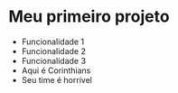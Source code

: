 # Meu primeiro projeto
* Funcionalidade 1
* Funcionalidade 2
* Funcionalidade 3
* Aqui é Corinthians
* Seu time é horrível 